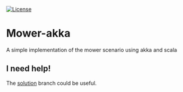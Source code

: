[![License][license-badge]][license-url]

# Mower-akka 

A simple implementation of the mower scenario using akka and scala 

## I need help!

The [solution](https://github.com/fagossa/mower-akka/tree/solution) branch could be useful.

[license-badge]: https://img.shields.io/badge/License-Apache%202.0-blue.svg?style=flat-square
[license-url]: LICENSE.txt
